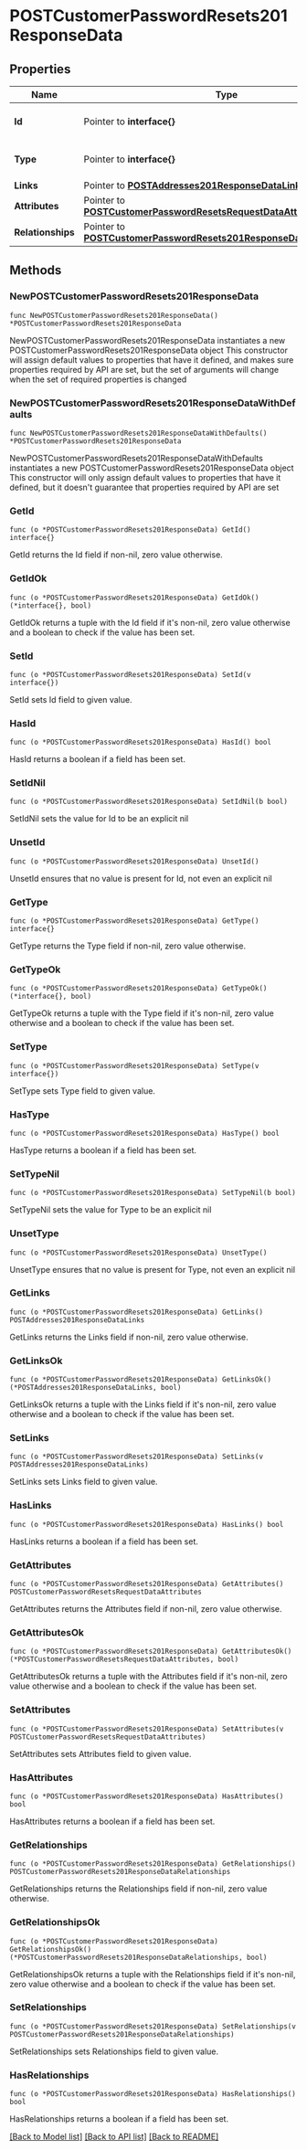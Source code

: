 # POSTCustomerPasswordResets201ResponseData

## Properties

Name | Type | Description | Notes
------------ | ------------- | ------------- | -------------
**Id** | Pointer to **interface{}** | The resource&#39;s id | [optional] 
**Type** | Pointer to **interface{}** | The resource&#39;s type | [optional] 
**Links** | Pointer to [**POSTAddresses201ResponseDataLinks**](POSTAddresses201ResponseDataLinks.md) |  | [optional] 
**Attributes** | Pointer to [**POSTCustomerPasswordResetsRequestDataAttributes**](POSTCustomerPasswordResetsRequestDataAttributes.md) |  | [optional] 
**Relationships** | Pointer to [**POSTCustomerPasswordResets201ResponseDataRelationships**](POSTCustomerPasswordResets201ResponseDataRelationships.md) |  | [optional] 

## Methods

### NewPOSTCustomerPasswordResets201ResponseData

`func NewPOSTCustomerPasswordResets201ResponseData() *POSTCustomerPasswordResets201ResponseData`

NewPOSTCustomerPasswordResets201ResponseData instantiates a new POSTCustomerPasswordResets201ResponseData object
This constructor will assign default values to properties that have it defined,
and makes sure properties required by API are set, but the set of arguments
will change when the set of required properties is changed

### NewPOSTCustomerPasswordResets201ResponseDataWithDefaults

`func NewPOSTCustomerPasswordResets201ResponseDataWithDefaults() *POSTCustomerPasswordResets201ResponseData`

NewPOSTCustomerPasswordResets201ResponseDataWithDefaults instantiates a new POSTCustomerPasswordResets201ResponseData object
This constructor will only assign default values to properties that have it defined,
but it doesn't guarantee that properties required by API are set

### GetId

`func (o *POSTCustomerPasswordResets201ResponseData) GetId() interface{}`

GetId returns the Id field if non-nil, zero value otherwise.

### GetIdOk

`func (o *POSTCustomerPasswordResets201ResponseData) GetIdOk() (*interface{}, bool)`

GetIdOk returns a tuple with the Id field if it's non-nil, zero value otherwise
and a boolean to check if the value has been set.

### SetId

`func (o *POSTCustomerPasswordResets201ResponseData) SetId(v interface{})`

SetId sets Id field to given value.

### HasId

`func (o *POSTCustomerPasswordResets201ResponseData) HasId() bool`

HasId returns a boolean if a field has been set.

### SetIdNil

`func (o *POSTCustomerPasswordResets201ResponseData) SetIdNil(b bool)`

 SetIdNil sets the value for Id to be an explicit nil

### UnsetId
`func (o *POSTCustomerPasswordResets201ResponseData) UnsetId()`

UnsetId ensures that no value is present for Id, not even an explicit nil
### GetType

`func (o *POSTCustomerPasswordResets201ResponseData) GetType() interface{}`

GetType returns the Type field if non-nil, zero value otherwise.

### GetTypeOk

`func (o *POSTCustomerPasswordResets201ResponseData) GetTypeOk() (*interface{}, bool)`

GetTypeOk returns a tuple with the Type field if it's non-nil, zero value otherwise
and a boolean to check if the value has been set.

### SetType

`func (o *POSTCustomerPasswordResets201ResponseData) SetType(v interface{})`

SetType sets Type field to given value.

### HasType

`func (o *POSTCustomerPasswordResets201ResponseData) HasType() bool`

HasType returns a boolean if a field has been set.

### SetTypeNil

`func (o *POSTCustomerPasswordResets201ResponseData) SetTypeNil(b bool)`

 SetTypeNil sets the value for Type to be an explicit nil

### UnsetType
`func (o *POSTCustomerPasswordResets201ResponseData) UnsetType()`

UnsetType ensures that no value is present for Type, not even an explicit nil
### GetLinks

`func (o *POSTCustomerPasswordResets201ResponseData) GetLinks() POSTAddresses201ResponseDataLinks`

GetLinks returns the Links field if non-nil, zero value otherwise.

### GetLinksOk

`func (o *POSTCustomerPasswordResets201ResponseData) GetLinksOk() (*POSTAddresses201ResponseDataLinks, bool)`

GetLinksOk returns a tuple with the Links field if it's non-nil, zero value otherwise
and a boolean to check if the value has been set.

### SetLinks

`func (o *POSTCustomerPasswordResets201ResponseData) SetLinks(v POSTAddresses201ResponseDataLinks)`

SetLinks sets Links field to given value.

### HasLinks

`func (o *POSTCustomerPasswordResets201ResponseData) HasLinks() bool`

HasLinks returns a boolean if a field has been set.

### GetAttributes

`func (o *POSTCustomerPasswordResets201ResponseData) GetAttributes() POSTCustomerPasswordResetsRequestDataAttributes`

GetAttributes returns the Attributes field if non-nil, zero value otherwise.

### GetAttributesOk

`func (o *POSTCustomerPasswordResets201ResponseData) GetAttributesOk() (*POSTCustomerPasswordResetsRequestDataAttributes, bool)`

GetAttributesOk returns a tuple with the Attributes field if it's non-nil, zero value otherwise
and a boolean to check if the value has been set.

### SetAttributes

`func (o *POSTCustomerPasswordResets201ResponseData) SetAttributes(v POSTCustomerPasswordResetsRequestDataAttributes)`

SetAttributes sets Attributes field to given value.

### HasAttributes

`func (o *POSTCustomerPasswordResets201ResponseData) HasAttributes() bool`

HasAttributes returns a boolean if a field has been set.

### GetRelationships

`func (o *POSTCustomerPasswordResets201ResponseData) GetRelationships() POSTCustomerPasswordResets201ResponseDataRelationships`

GetRelationships returns the Relationships field if non-nil, zero value otherwise.

### GetRelationshipsOk

`func (o *POSTCustomerPasswordResets201ResponseData) GetRelationshipsOk() (*POSTCustomerPasswordResets201ResponseDataRelationships, bool)`

GetRelationshipsOk returns a tuple with the Relationships field if it's non-nil, zero value otherwise
and a boolean to check if the value has been set.

### SetRelationships

`func (o *POSTCustomerPasswordResets201ResponseData) SetRelationships(v POSTCustomerPasswordResets201ResponseDataRelationships)`

SetRelationships sets Relationships field to given value.

### HasRelationships

`func (o *POSTCustomerPasswordResets201ResponseData) HasRelationships() bool`

HasRelationships returns a boolean if a field has been set.


[[Back to Model list]](../README.md#documentation-for-models) [[Back to API list]](../README.md#documentation-for-api-endpoints) [[Back to README]](../README.md)



